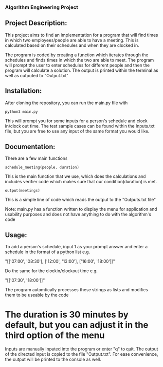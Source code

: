 ### Algorithm Engineering Project

## Project Description:

This project aims to find an implementation for a program that will find times in which two employees/people are able to have a meeting. This is calculated based on their schedules and when they are clocked in.

The program is coded by creating a function which iterates through the schedules and finds times in which the two are able to meet. The program will prompt the user to enter schedules for different people and then the program will calculate a solution. The output is printed within the terminal as well as outputed to "Output.txt"

## Installation:

After cloning the repository, you can run the main.py file with

```bash
python3 main.py
```

This will prompt you for some inputs for a person's schedule and clock in/clock out time.
The test sample cases can be found within the Inputs.txt file, but you are free to use any input of the same format you would like.



## Documentation:

There are a few main functions
```python3
schedule_meeting(people, duration)
```
This is the main function that we use, which does the calculations and includes verifier code which makes sure that our condition(duration) is met.

```python3
output(meetings)
```
This is a simple line of code which reads the output to the "Outputs.txt file"

Note: main.py has a function written to display the menu for application and usability purposes and does not have anything to do with the algorithm's code


## Usage:

To add a person's schedule, input 1 as your prompt answer and enter a schedule in the format of a python list e.g.

"[['07:00', '08:30'], ['12:00', '13:00'], ['16:00', '18:00']]"

Do the same for the clockin/clockout time e.g.

"[['07:30', '18:00']]"

The program automtically processes these strings as lists and modifies them to be useable by the code

# The duration is 30 minutes by default, but you can adjust it in the third option of the menu

Inputs are manually inputed into the program or enter "q" to quit. The output of the directed input is copied to the file "Output.txt". For ease convenience, the output will be printed to the console as well.
